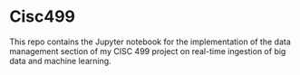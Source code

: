 # Cisc499
This repo contains the Jupyter notebook for the implementation of the data management section of my CISC 499 project on real-time ingestion of big data and machine learning.
